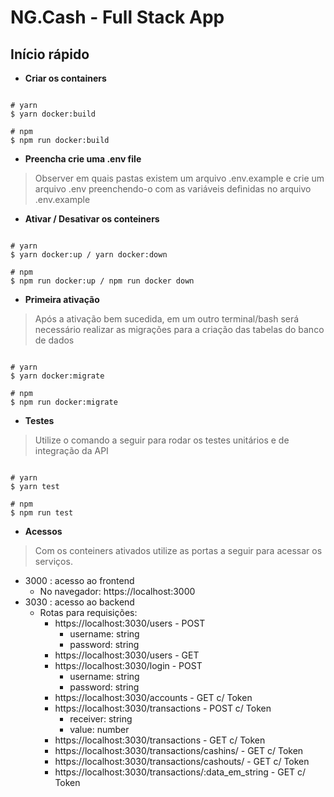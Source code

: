 # NG.Cash - Full Stack App

## Início rápido

- **Criar os containers**

```shell

# yarn
$ yarn docker:build

# npm
$ npm run docker:build

```

- **Preencha crie uma .env file**
> Observer em quais pastas existem um arquivo .env.example e crie um arquivo .env preenchendo-o com as variáveis definidas no arquivo .env.example



- **Ativar / Desativar os conteiners**


```shell

# yarn
$ yarn docker:up / yarn docker:down

# npm
$ npm run docker:up / npm run docker down

```

- **Primeira ativação**
> Após a ativação bem sucedida, em um outro terminal/bash será necessário realizar as migrações para a criação das tabelas do banco de dados

```shell

# yarn
$ yarn docker:migrate

# npm
$ npm run docker:migrate

```


- **Testes**
> Utilize o comando a seguir para rodar os testes unitários e de integração da API

```shell

# yarn
$ yarn test

# npm
$ npm run test

```

- **Acessos**
> Com os conteiners ativados utilize as portas a seguir para acessar os serviços.
- 3000 : acesso ao frontend
  - No navegador: https://localhost:3000
- 3030 : acesso ao backend
  - Rotas para requisições:
    - https://localhost:3030/users - POST 
      - username: string
      - password: string 
    - https://localhost:3030/users - GET  
    - https://localhost:3030/login - POST
      - username: string
      - password: string 
    - https://localhost:3030/accounts - GET c/ Token
    - https://localhost:3030/transactions - POST c/ Token
      - receiver: string
      - value: number
    - https://localhost:3030/transactions - GET c/ Token
    - https://localhost:3030/transactions/cashins/ - GET c/ Token
    - https://localhost:3030/transactions/cashouts/ - GET c/ Token
    - https://localhost:3030/transactions/:data_em_string  - GET c/ Token
